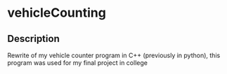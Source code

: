 # vehicleCounting

## Description 
Rewrite of my vehicle counter program in C++ (previously in python), this program was used for my final project in college

